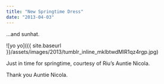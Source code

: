 ```yaml
---
title: "New Springtime Dress"
date: "2013-04-03"
---
```


…and sunhat.

![yo yo]({{ site.baseurl }}/assets/images/2013/tumblr_inline_mklbtwdMlR1qz4rgp.jpg)

Just in time for springtime, courtesy of Riu’s Auntie Nicola.

Thank you Auntie Nicola.

